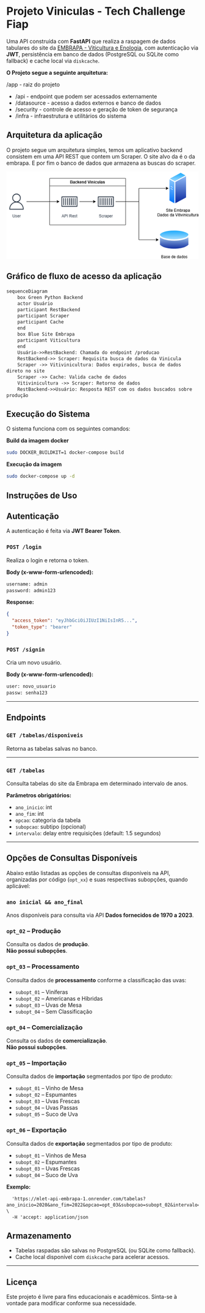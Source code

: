 # Projeto Viniculas - Tech Challenge Fiap
Uma API construída com **FastAPI** que realiza a raspagem de dados tabulares do site da [EMBRAPA - Viticultura e Enologia](http://vitibrasil.cnpuv.embrapa.br/), com autenticação via **JWT**, persistência em banco de dados (PostgreSQL ou SQLite como fallback) e cache local via `diskcache`.

**O Projeto segue a seguinte arquitetura:**

/app - raiz do projeto
- /api - endpoint que podem ser acessados externamente
- /datasource - acesso a dados externos e banco de dados
- /security - controle de acesso e geração de token de segurança
- /infra - infraestrutura e utilitários do sistema


## Arquitetura da aplicação

O projeto segue um arquitetura simples, temos um aplicativo backend consistem em uma API REST que contem um Scraper.
O site alvo da é o da embrapa.
E por fim o banco de dados que armazena as buscas do scraper.

![arquitetura](./projeto-fiap.png)

## Gráfico de fluxo de acesso da aplicação
```mermaid
sequenceDiagram
    box Green Python Backend
    actor Usuário
    participant RestBackend
    participant Scraper
    participant Cache
    end
    box Blue Site Embrapa
    participant Viticultura
    end    
    Usuário->>RestBackend: Chamada do endpoint /producao
    RestBackend->> Scraper: Requisita busca de dados da Vinicula
    Scraper ->> Vitivinicultura: Dados expirados, busca de dados direto no site
    Scraper ->> Cache: Valida cache de dados
    Vitivinicultura ->> Scraper: Retorno de dados
    RestBackend->>Usuário: Resposta REST com os dados buscados sobre produção
```

## Execução do Sistema

O sistema funciona com os seguintes comandos:

**Build da imagem docker**
```bash
sudo DOCKER_BUILDKIT=1 docker-compose build
```

**Execução da imagem**
```bash
sudo docker-compose up -d
```

## Instruções de Uso

## Autenticação

A autenticação é feita via **JWT Bearer Token**.

### `POST /login`

Realiza o login e retorna o token.

**Body (x-www-form-urlencoded):**

```txt
username: admin
password: admin123
```

**Response:**

```json
{
  "access_token": "eyJhbGciOiJIUzI1NiIsInR5...",
  "token_type": "bearer"
}
```

### `POST /signin`

Cria um novo usuário.

**Body (x-www-form-urlencoded):**

```txt
user: novo_usuario
passw: senha123
```

---

## Endpoints

### `GET /tabelas/disponiveis`

Retorna as tabelas salvas no banco.

---

### `GET /tabelas`

Consulta tabelas do site da Embrapa em determinado intervalo de anos.

**Parâmetros obrigatórios:**

- `ano_inicio`: int
- `ano_fim`: int
- `opcao`: categoria da tabela
- `subopcao`: subtipo (opcional)
- `intervalo`: delay entre requisições (default: 1.5 segundos)

---

## Opções de Consultas Disponíveis

Abaixo estão listadas as opções de consultas disponíveis na API, organizadas por código (`opt_xx`) e suas respectivas subopções, quando aplicável:

### `ano inicial && ano_final`
Anos disponíveis para consulta via API
**Dados fornecidos de 1970 a 2023**.

### `opt_02` – Produção
Consulta os dados de **produção**.  
**Não possui subopções**.

### `opt_03` – Processamento
Consulta dados de **processamento** conforme a classificação das uvas:
- `subopt_01` – Viníferas  
- `subopt_02` – Americanas e Híbridas  
- `subopt_03` – Uvas de Mesa  
- `subopt_04` – Sem Classificação  

### `opt_04` – Comercialização
Consulta os dados de **comercialização**.  
**Não possui subopções**.

### `opt_05` – Importação
Consulta dados de **importação** segmentados por tipo de produto:
- `subopt_01` – Vinho de Mesa  
- `subopt_02` – Espumantes  
- `subopt_03` – Uvas Frescas  
- `subopt_04` – Uvas Passas  
- `subopt_05` – Suco de Uva  

### `opt_06` – Exportação
Consulta dados de **exportação** segmentados por tipo de produto:
- `subopt_01` – Vinhos de Mesa  
- `subopt_02` – Espumantes  
- `subopt_03` – Uvas Frescas  
- `subopt_04` – Suco de Uva  


**Exemplo:**

```curl -X 'GET' \
  'https://mlet-api-embrapa-1.onrender.com/tabelas?ano_inicio=2020&ano_fim=2022&opcao=opt_03&subopcao=subopt_02&intervalo=1.5' \
  -H 'accept: application/json
```
## Armazenamento

- Tabelas raspadas são salvas no PostgreSQL (ou SQLite como fallback).
- Cache local disponível com `diskcache` para acelerar acessos.

---

## Licença

Este projeto é livre para fins educacionais e acadêmicos. Sinta-se à vontade para modificar conforme sua necessidade.
